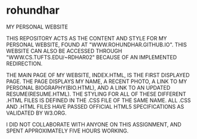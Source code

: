 # rohundhar
MY PERSONAL WEBSITE

THIS REPOSITORY ACTS AS THE CONTENT AND STYLE FOR MY PERSONAL WEBSITE, FOUND AT "WWW.ROHUNDHAR.GITHUB.IO". THIS WEBSITE CAN ALSO BE ACCESSED THROUGH "WWW.CS.TUFTS.EDU/~RDHAR02" BECAUSE OF AN IMPLEMENTED REDIRECTION. 

THE MAIN PAGE OF MY WEBSITE, INDEX.HTML, IS THE FIRST DISPLAYED PAGE. THE PAGE DISPLAYS MY NAME, A RECENT PHOTO, A LINK TO MY PERSONAL BIOGRAPHY(BIO.HTML), AND A LINK TO AN UPDATED RESUME(RESUME.HTML). THE STYLING FOR ALL OF THESE DIFFERENT .HTML FILES IS DEFINED IN THE .CSS FILE OF THE SAME NAME. ALL .CSS AND .HTML FILES HAVE PASSED OFFICIAL HTML5 SPECIFICATIONS AS VALIDATED BY W3.ORG. 

I DID NOT COLLABORATE WITH ANYONE ON THIS ASSIGNMENT, AND SPENT APPROXIMATELY FIVE HOURS WORKING. 
